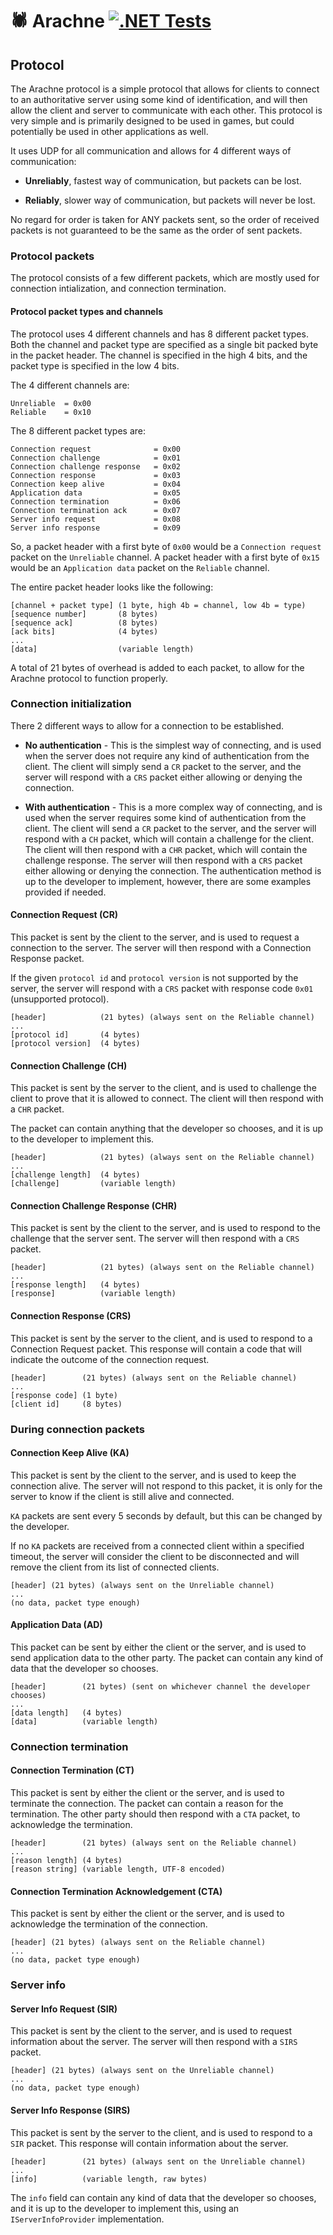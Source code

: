 # 🕷️ Arachne [![.NET Tests](https://github.com/dcronqvist/Arachne/actions/workflows/tests.yml/badge.svg)](https://github.com/dcronqvist/Arachne/actions/workflows/tests.yml)

## Protocol

The Arachne protocol is a simple protocol that allows for clients to connect to an authoritative server using some kind of identification, and will then allow the client and server to communicate with each other. This protocol is very simple and is primarily designed to be used in games, but could potentially be used in other applications as well.

It uses UDP for all communication and allows for 4 different ways of communication:

- **Unreliably**, fastest way of communication, but packets can be lost.

- **Reliably**, slower way of communication, but packets will never be lost.

No regard for order is taken for ANY packets sent, so the order of received packets is not guaranteed to be the same as the order of sent packets.

### Protocol packets

The protocol consists of a few different packets, which are mostly used for connection intialization, and connection termination.

#### Protocol packet types and channels

The protocol uses 4 different channels and has 8 different packet types. Both the channel and packet type are specified as a single bit packed byte in the packet header. The channel is specified in the high 4 bits, and the packet type is specified in the low 4 bits.

The 4 different channels are:

```
Unreliable  = 0x00
Reliable    = 0x10
```

The 8 different packet types are:

```
Connection request              = 0x00
Connection challenge            = 0x01
Connection challenge response   = 0x02
Connection response             = 0x03
Connection keep alive           = 0x04
Application data                = 0x05
Connection termination          = 0x06
Connection termination ack      = 0x07
Server info request             = 0x08
Server info response            = 0x09
```

So, a packet header with a first byte of `0x00` would be a `Connection request` packet on the `Unreliable` channel. A packet header with a first byte of `0x15` would be an `Application data` packet on the `Reliable` channel.

The entire packet header looks like the following:

```
[channel + packet type] (1 byte, high 4b = channel, low 4b = type)
[sequence number]       (8 bytes)
[sequence ack]          (8 bytes)
[ack bits]              (4 bytes)
...
[data]                  (variable length)
```

A total of 21 bytes of overhead is added to each packet, to allow for the Arachne protocol to function properly.

### Connection initialization

There 2 different ways to allow for a connection to be established.

- **No authentication** - This is the simplest way of connecting, and is used when the server does not require any kind of authentication from the client. The client will simply send a `CR` packet to the server, and the server will respond with a `CRS` packet either allowing or denying the connection.

- **With authentication** - This is a more complex way of connecting, and is used when the server requires some kind of authentication from the client. The client will send a `CR` packet to the server, and the server will respond with a `CH` packet, which will contain a challenge for the client. The client will then respond with a `CHR` packet, which will contain the challenge response. The server will then respond with a `CRS` packet either allowing or denying the connection. The authentication method is up to the developer to implement, however, there are some examples provided if needed.

#### **Connection Request (CR)**

This packet is sent by the client to the server, and is used to request a connection to the server. The server will then respond with a Connection Response packet.

If the given `protocol id` and `protocol version` is not supported by the server, the server will respond with a `CRS` packet with response code `0x01` (unsupported protocol).

```
[header]            (21 bytes) (always sent on the Reliable channel)
...
[protocol id]       (4 bytes)
[protocol version]  (4 bytes)
```

#### **Connection Challenge (CH)**

This packet is sent by the server to the client, and is used to challenge the client to prove that it is allowed to connect. The client will then respond with a `CHR` packet.

The packet can contain anything that the developer so chooses, and it is up to the developer to implement this.

```
[header]            (21 bytes) (always sent on the Reliable channel)
...
[challenge length]  (4 bytes)
[challenge]         (variable length)
```

#### **Connection Challenge Response (CHR)**

This packet is sent by the client to the server, and is used to respond to the challenge that the server sent. The server will then respond with a `CRS` packet.

```
[header]            (21 bytes) (always sent on the Reliable channel)
...
[response length]   (4 bytes)
[response]          (variable length)
```

#### **Connection Response (CRS)**

This packet is sent by the server to the client, and is used to respond to a Connection Request packet. This response will contain a code that will indicate the outcome of the connection request.

```
[header]        (21 bytes) (always sent on the Reliable channel)
...
[response code] (1 byte)
[client id]     (8 bytes)
```

### During connection packets

#### **Connection Keep Alive (KA)**

This packet is sent by the client to the server, and is used to keep the connection alive. The server will not respond to this packet, it is only for the server to know if the client is still alive and connected.

`KA` packets are sent every 5 seconds by default, but this can be changed by the developer.

If no `KA` packets are received from a connected client within a specified timeout, the server will consider the client to be disconnected and will remove the client from its list of connected clients.

```
[header] (21 bytes) (always sent on the Unreliable channel)
...
(no data, packet type enough)
```

#### **Application Data (AD)**

This packet can be sent by either the client or the server, and is used to send application data to the other party. The packet can contain any kind of data that the developer so chooses.

```
[header]        (21 bytes) (sent on whichever channel the developer chooses)
...
[data length]   (4 bytes)
[data]          (variable length)
```

### Connection termination

#### **Connection Termination (CT)**

This packet is sent by either the client or the server, and is used to terminate the connection. The packet can contain a reason for the termination. The other party should then respond with a `CTA` packet, to acknowledge the termination.

```
[header]        (21 bytes) (always sent on the Reliable channel)
...
[reason length] (4 bytes)
[reason string] (variable length, UTF-8 encoded)
```

#### **Connection Termination Acknowledgement (CTA)**

This packet is sent by either the client or the server, and is used to acknowledge the termination of the connection.

```
[header] (21 bytes) (always sent on the Reliable channel)
...
(no data, packet type enough)
```

### Server info

#### **Server Info Request (SIR)**

This packet is sent by the client to the server, and is used to request information about the server. The server will then respond with a `SIRS` packet.

```
[header] (21 bytes) (always sent on the Unreliable channel)
...
(no data, packet type enough)
```

#### **Server Info Response (SIRS)**

This packet is sent by the server to the client, and is used to respond to a `SIR` packet. This response will contain information about the server.

```
[header]        (21 bytes) (always sent on the Unreliable channel)
...
[info]          (variable length, raw bytes)
```

The `info` field can contain any kind of data that the developer so chooses, and it is up to the developer to implement this, using an `IServerInfoProvider` implementation.
